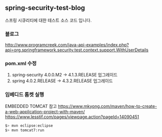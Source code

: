 ## spring-security-test-blog

스프링 시큐리티에 대한 테스트 소스 코드 입니다.

### 블로그

http://www.programcreek.com/java-api-examples/index.php?api=org.springframework.security.test.context.support.WithUserDetails

### pom.xml 수정

1. spring-security 4.0.0.M2 -> 4.1.3.RELEASE 업그레이드
2. spring 4.0.2.RELEASE -> 4.3.2.RELEASE 업그레이드

### 임베디드 톰켓 실행

EMBEDDED TOMCAT 참고
https://www.mkyong.com/maven/how-to-create-a-web-application-project-with-maven/
https://www.lesstif.com/pages/viewpage.action?pageId=14090451

```bash
$> mvn eclipse:eclipse
$> mvn tomcat7:run
```